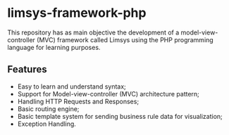 # limsys-framework-php

This repository has as main objective the development of a model-view-controller (MVC) framework called Limsys using the PHP programming language for learning purposes.

## Features

- Easy to learn and understand syntax;
- Support for Model-view-controller (MVC) architecture pattern;
- Handling HTTP Requests and Responses;
- Basic routing engine;
- Basic template system for sending business rule data for visualization;
- Exception Handling.

